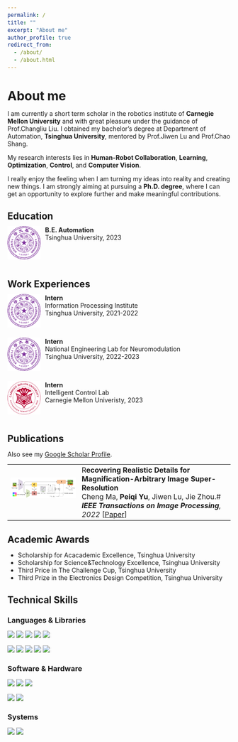 ```yaml
---
permalink: /
title: ""
excerpt: "About me"
author_profile: true
redirect_from: 
  - /about/
  - /about.html
---
```


About me
======
I am currently a short term scholar in the robotics institute of <b>Carnegie Mellon University</b> and with great pleasure under the guidance of Prof.Changliu Liu. I obtained my bachelor’s degree at Department of Automation, <b>Tsinghua University</b>, mentored by Prof.Jiwen Lu and Prof.Chao Shang.

My research interests lies in <b>Human-Robot Collaboration</b>, <b>Learning</b>, <b>Optimization</b>, <b>Control</b>, and <b>Computer Vision</b>.

I really enjoy the feeling when I am turning my ideas into reality and creating new things. I am strongly aiming at pursuing a <b>Ph.D. degree</b>, where I can get an opportunity to explore further and make meaningful contributions.


Education
------
<meta http-equiv="Content-Type" content="text/html;charset=utf-8">
<style type="text/css">
*{padding:0;margin:0;}
.media{width:100%;margin:0 auto;border:0 solid #ccc;padding:10px 0;}
.media:after{clear:both;display:block;width:0;height:0;content:""}
.pull-left{float:left;border:0 solid #ccc}
.pull-left img{width:75px;}
.media-body{width:70%;float:left;margin-left:10px;}
</style>

<div class="media">
    <span class="pull-left"><img src="images/thu.png" width="75px" height="75px"/></span>
    <div class="media-body">
        <div><span style="font-weight: bold">B.E. Automation</span></div>
        <div>Tsinghua University, 2023</div>
    </div>
</div>

Work Experiences
------
<div class="media">
    <span class="pull-left"><img src="images/thu.png" width="75px" height="75px"/></span>
    <div class="media-body">
        <div><span style="font-weight: bold">Intern</span></div>
        <div>Information Processing Institute</div>
        <div>Tsinghua University, 2021-2022</div>
    </div>
</div>

<div class="media">
    <span class="pull-left"><img src="images/thu.png" width="75px" height="75px"/></span>
    <div class="media-body">
        <div><span style="font-weight: bold">Intern</span></div>
        <div>National Engineering Lab for Neuromodulation</div>
        <div>Tsinghua University, 2022-2023</div>
    </div>
</div>

<div class="media">
    <span class="pull-left"><img src="images/CMU.png" width="75px" height="75px"/></span>
    <div class="media-body">
        <div><span style="font-weight: bold">Intern</span></div>
        <div>Intelligent Control Lab</div>
        <div>Carnegie Mellon Univeristy, 2023</div>
    </div>
</div>

Publications
------
<style>
.pub_title{font-size:16px;}
.pub_author{font-size:16px;}
.pub_journal{font-size:16px;}
.subtitle{ 
    font-size:16px;           
    width: 100%;  
    height: 40px; 
    text-align:center     
} 
</style>

Also see my [Google Scholar Profile](https://scholar.google.com/citations?user=f_lK1RYAAAAJ&hl=en).

<table>

<tr>
<td><img class="proj_thumb" src="images/TIP2022graph.png" width="350px" alt=""/>&nbsp;</td>
<td><div class="pub_title"> R<b>ecovering Realistic Details for
Magnification-Arbitrary Image Super-Resolution</b> </div>
<div class="pub_author"> Cheng Ma, <b>Peiqi Yu</b>, Jiwen Lu, Jie Zhou.# </div>
<div class="pub_journal"><i><b>IEEE Transactions on Image Processing</b>, 2022</i> [<a href="https://ieeexplore.ieee.org/abstract/document/9776607">Paper</a>]</div>
</td>
</tr>

</table>

Academic Awards
------

 * Scholarship for Acacademic Excellence, Tsinghua University
 * Scholarship for Science&Technology Excellence, Tsinghua University
 * Third Price in The Challenge Cup, Tsinghua University
 * Third Prize in the Electronics Design Competition, Tsinghua University

Technical Skills
------

### Languages & Libraries

[![](https://img.shields.io/badge/Python-3776AB?style=for-the-badge&logo=python&logoColor=white)]()
[![](https://img.shields.io/badge/C++-00599C?style=for-the-badge&logo=cplusplus&logoColor=white)]()
[![](https://img.shields.io/badge/Shell-4EAA25?style=for-the-badge&logo=gnu-bash&logoColor=white)]()
[![](https://img.shields.io/badge/HTML-E34F26?style=for-the-badge&logo=html5&logoColor=white)]()
[![](https://img.shields.io/badge/LaTeX-008080?style=for-the-badge&logo=latex&logoColor=white)]()

[![](https://img.shields.io/badge/PyTorch-EE4C2C?style=for-the-badge&logo=PyTorch&logoColor=white)]()
[![](https://img.shields.io/badge/Rospy-22314E?style=for-the-badge&logo=ros&logoColor=white)]()
[![](https://img.shields.io/badge/Numpy-013243?style=for-the-badge&logo=numpy&logoColor=white)]()
[![](https://img.shields.io/badge/Jupiter-F37626?style=for-the-badge&logo=jupyter&logoColor=white)]()
[![](https://img.shields.io/badge/Scikit%20learn-F7931E?style=for-the-badge&logo=scikitlearn&logoColor=white)]()

### Software & Hardware
[![](https://img.shields.io/badge/Mujuco-412991?style=for-the-badge&logo=mujuco&logoColor=white)]()
[![](https://img.shields.io/badge/Openai%20Gym-0081A5?style=for-the-badge&logo=openaigym&logoColor=white)]()
[![](https://img.shields.io/badge/Ros-22314E?style=for-the-badge&logo=ros&logoColor=white)]()

[![](https://img.shields.io/badge/Kinova-1A1F6C?style=for-the-badge&logo=kinova&logoColor=white)]()
[![](https://img.shields.io/badge/Raspberry%20Pi-A22846?style=for-the-badge&logo=Raspberry%20Pi&logoColor=white)]()

### Systems
[![](https://img.shields.io/badge/Ubuntu-E95420?style=for-the-badge&logo=ubuntu&logoColor=white)]()
[![](https://img.shields.io/badge/Windows-0067B8?style=for-the-badge&logo=windows%2011&logoColor=white)]()


